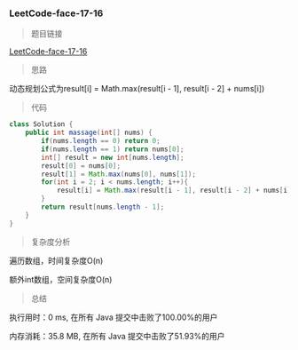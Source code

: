 ### LeetCode-face-17-16

> 题目链接

[LeetCode-face-17-16](https://leetcode-cn.com/problems/the-masseuse-lcci/)

> 思路

动态规划公式为result[i] = Math.max(result[i - 1], result[i - 2] + nums[i])

> 代码

```java
class Solution {
    public int massage(int[] nums) {
        if(nums.length == 0) return 0;
        if(nums.length == 1) return nums[0];
        int[] result = new int[nums.length];
        result[0] = nums[0];
        result[1] = Math.max(nums[0], nums[1]);
        for(int i = 2; i < nums.length; i++){
            result[i] = Math.max(result[i - 1], result[i - 2] + nums[i]);
        }
        return result[nums.length - 1];
    }
}
```

> 复杂度分析

遍历数组，时间复杂度O(n)

额外int数组，空间复杂度O(n)

> 总结

执行用时：0 ms, 在所有 Java 提交中击败了100.00%的用户

内存消耗：35.8 MB, 在所有 Java 提交中击败了51.93%的用户
